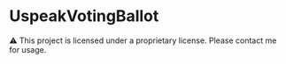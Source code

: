 # UspeakVotingBallot

⚠️ This project is licensed under a proprietary license. Please contact me for usage.
